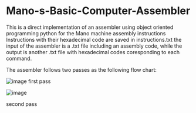 # Mano-s-Basic-Computer-Assembler
This is a direct implementation of an assembler using object oriented programming python for the Mano machine assembly instructions
Instructions with their hexadecimal code are saved in instructions.txt
the input of the assembler is a .txt file including an assembly code, while the output is another .txt file with hexadecimal codes coresponding to each command.


The assembler follows two passes as the following flow chart:

![image](https://user-images.githubusercontent.com/103115441/171787571-212fb379-a8f4-4bda-a88d-6f2e9b574b0a.png)
first pass












![image](https://user-images.githubusercontent.com/103115441/171787665-7f32838d-0240-4d2d-bc2c-c0b500123360.png)

second pass
